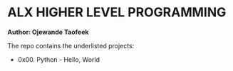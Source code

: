 # ALX HIGHER LEVEL PROGRAMMING

**Author: Ojewande Taofeek**

The repo contains the underlisted projects:
- 0x00. Python - Hello, World
